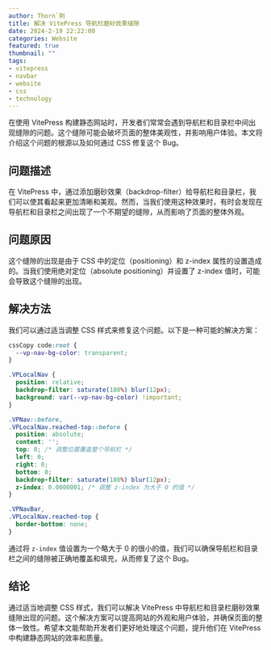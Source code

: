 ```yaml
---
author: Thorn`刺
title: 解决 VitePress 导航栏磨砂效果缝隙
date: 2024-2-19 22:22:00
categories: Website
featured: true
thumbnail: ""
tags:
- vitepress
- navbar
- website
- css
- technology
---
```

在使用 VitePress 构建静态网站时，开发者们常常会遇到导航栏和目录栏中间出现缝隙的问题。这个缝隙可能会破坏页面的整体美观性，并影响用户体验。<!--more-->本文将介绍这个问题的根源以及如何通过 CSS 修复这个 Bug。

## 问题描述

在 VitePress 中，通过添加磨砂效果（backdrop-filter）给导航栏和目录栏，我们可以使其看起来更加清晰和美观。然而，当我们使用这种效果时，有时会发现在导航栏和目录栏之间出现了一个不期望的缝隙，从而影响了页面的整体外观。

## 问题原因

这个缝隙的出现是由于 CSS 中的定位（positioning）和 z-index 属性的设置造成的。当我们使用绝对定位（absolute positioning）并设置了 z-index 值时，可能会导致这个缝隙的出现。

## 解决方法

我们可以通过适当调整 CSS 样式来修复这个问题。以下是一种可能的解决方案：

```css
cssCopy code:root {
  --vp-nav-bg-color: transparent;
}

.VPLocalNav {
  position: relative;
  backdrop-filter: saturate(180%) blur(12px);
  background: var(--vp-nav-bg-color) !important;
}

.VPNav::before,
.VPLocalNav.reached-top::before {
  position: absolute;
  content: '';
  top: 0; /* 调整位置覆盖整个导航栏 */
  left: 0;
  right: 0;
  bottom: 0;
  backdrop-filter: saturate(180%) blur(12px);
  z-index: 0.0000001; /* 调整 z-index 为大于 0 的值 */
}

.VPNavBar,
.VPLocalNav.reached-top {
  border-bottom: none;
}
```

通过将 `z-index` 值设置为一个略大于 0 的很小的值，我们可以确保导航栏和目录栏之间的缝隙被正确地覆盖和填充，从而修复了这个 Bug。

## 结论

通过适当地调整 CSS 样式，我们可以解决 VitePress 中导航栏和目录栏磨砂效果缝隙出现的问题。这个解决方案可以提高网站的外观和用户体验，并确保页面的整体一致性。希望本文能帮助开发者们更好地处理这个问题，提升他们在 VitePress 中构建静态网站的效率和质量。
